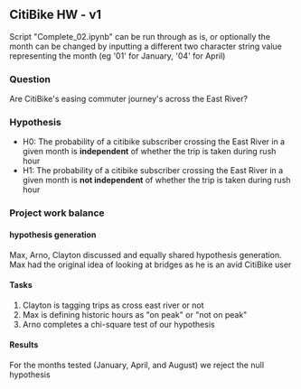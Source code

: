 ## CitiBike HW - v1

Script "Complete_02.ipynb" can be run through as is, or optionally the month can be changed by inputting a different two character string value representing the month (eg '01' for January, '04' for April)

### Question
Are CitiBike's easing commuter journey's across the East River?

### Hypothesis
+ H0: The probability of a citibike subscriber crossing the East River in a given month is **independent** of whether the trip is taken during rush hour
+ H1: The probability of a citibike subscriber crossing the East River in a given month is **not independent** of whether the trip is taken during rush hour

### Project work balance
#### hypothesis generation
Max, Arno, Clayton discussed and equally shared hypothesis generation.
Max had the original idea of looking at bridges as he is an avid CitiBike user

#### Tasks
1. Clayton is tagging trips as cross east river or not
2. Max is defining historic hours as "on peak" or "not on peak"
3. Arno completes a chi-square test of our hypothesis

#### Results
For the months tested (January, April, and August) we reject the null hypothesis
